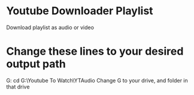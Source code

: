 # Youtube Downloader Playlist
 Download playlist as audio or video
 
# Change these lines to your desired output path
 G:
 cd G:\Youtube To Watch\YTAudio
 Change G to your drive, and folder in that drive
